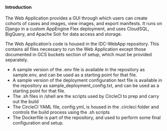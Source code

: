 #### Introduction

The Web Application provides a GUI through which users can create cohorts of cases and images, view images, and 
export manifests. It runs on Django in a custom AppEngine Flex deployment, and uses CloudSQL, BigQuery, 
and Apache Solr for data access and storage.

The Web Application’s code is housed in the IDC-WebApp repository. This contains all files necessary to run the Web 
Application except those documented in GCS buckets section of setup, which must be provided separately.

* A sample version of the .env file is available in the repository as sample.env, and can be used as a starting point for that file.
* A sample version of the deployment configuration text file is available in the repository as sample_deployment_config.txt, and can be used as a starting point for that file. 
* The .sh files in /shell are the scripts used by CircleCI to prep and carry out the build
* The CircleCI YAML file, config.yml, is housed in the .circleci folder and controls the build process using the .sh scripts
* The Dockerfile is part of the repository, and used to perform some final configuration and setup.
